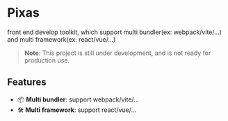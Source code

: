 # Pixas

front end develop toolkit, which support multi bundler(ex: webpack/vite/...) and multi framework(ex: react/vue/...)

> **Note**: This project is still under development, and is not ready for production use.

## Features

- 📦 **Multi bundler**: support webpack/vite/...
- 🛠 **Multi framework**: support react/vue/...
